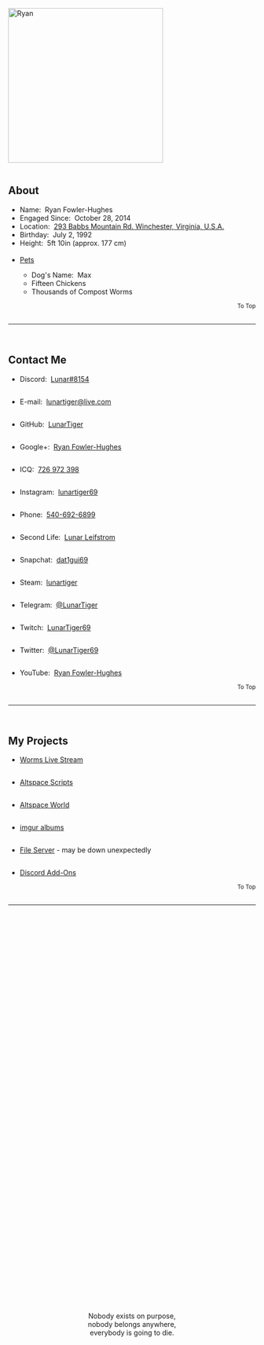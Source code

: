 <img src="https://lunartiger.github.io/img/me.jpg" alt="Ryan" height="315" width="315"/>
<hr style="height:1px; visibility:hidden;" />
<h2 id="about">About</h2>
<ul>
  <li>Name:&nbsp;&nbsp;Ryan Fowler-Hughes</li>
  <li>Engaged Since:&nbsp;&nbsp;October 28, 2014</li>
  <li>Location:&nbsp;&nbsp;<a href="https://www.google.com/maps/place/293+Babbs+Mountain+Rd,+Winchester,+VA+22603/@39.2744651,-78.1799907,17z/data=!3m1!4b1!4m5!3m4!1s0x89b5f115682b0d49:0xa79fd3617adf6fc!8m2!3d39.274461!4d-78.177802" target="_blank">293 Babbs Mountain Rd. Winchester, Virginia, U.S.A.</a></li>
  <li>Birthday:&nbsp;&nbsp;July 2, 1992</li>
  <li>Height:&nbsp;&nbsp;5ft 10in (approx. 177 cm)</li>
  <br>
  <li style="text-decoration: underline">Pets</li>
  <ul>
    <li>Dog's Name:&nbsp;&nbsp;Max</li>
    <li>Fifteen Chickens</li>
    <li>Thousands of Compost Worms</li>
  </ul>
</ul>
<div style="text-align:right"><small><a href="#top" style="text-decoration:none">To Top</a></small></div>
<hr style="height:1px; visibility:hidden;" /><hr /><br>
<h2 id="contact">Contact Me</h2>
<ul>
  <li>Discord:&nbsp;&nbsp;<a href="https://discordapp.com/users/206291426932293634" target="_blank">Lunar#8154</a></li><hr style="height:1px; visibility:hidden;" />
  <li>E-mail:&nbsp;&nbsp;<a href="mailto:lunartiger@live.com" target="_top">lunartiger@live.com</a></li><hr style="height:1px; visibility:hidden;" />
  <!--<li><a href="https://www.facebook.com/lunartiger" target="_blank">Facebook</a></li><hr style="height:1px; visibility:hidden;" />-->
  <li>GitHub:&nbsp;&nbsp;<a href="https://github.com/LunarTiger" target="_blank">LunarTiger</a></li><hr style="height:1px; visibility:hidden;" />
  <li>Google+:&nbsp;&nbsp;<a href="https://plus.google.com/+RyanFowlerHughes" target="_blank">Ryan Fowler-Hughes</a></li><hr style="height:1px; visibility:hidden;" />
  <li>ICQ:&nbsp;&nbsp;<a href="https://icq.com/people/726972398" target="_blank">726 972 398</a></li><hr style="height:1px; visibility:hidden;" />
  <li>Instagram:&nbsp;&nbsp;<a href="https://www.instagram.com/lunartiger69/" target="_blank">lunartiger69</a></li><hr style="height:1px; visibility:hidden;" />
  <li>Phone:&nbsp;&nbsp;<a href="tel:+15406926899">540-692-6899</a></li><hr style="height:1px; visibility:hidden;" />
  <li>Second Life:&nbsp;&nbsp;<a href="https://my.secondlife.com/lunar.leifstrom" target="_blank">Lunar Leifstrom</a></li><hr style="height:1px; visibility:hidden;" />
  <li>Snapchat:&nbsp;&nbsp;<a href="https://www.snapchat.com/add/dat1gui69" target="_blank">dat1gui69</a></li><hr style="height:1px; visibility:hidden;" />
  <li>Steam:&nbsp;&nbsp;<a href="http://steamcommunity.com/id/lunartiger" target="_blank">lunartiger</a></li><hr style="height:1px; visibility:hidden;" />
  <li>Telegram:&nbsp;&nbsp;<a href="https://t.me/LunarTiger" target="_blank">@LunarTiger</a></li><hr style="height:1px; visibility:hidden;" />
  <li>Twitch:&nbsp;&nbsp;<a href="https://www.twitch.tv/lunartiger69" target="_blank">LunarTiger69</a></li><hr style="height:1px; visibility:hidden;" />
  <li>Twitter:&nbsp;&nbsp;<a href="https://twitter.com/LunarTiger69" target="_blank">@LunarTiger69</a></li><hr style="height:1px; visibility:hidden;" />
  <li>YouTube:&nbsp;&nbsp;<a href="https://www.youtube.com/user/69lunartiger" target="_blank">Ryan Fowler-Hughes</a></li>
</ul>
<div style="text-align:right"><small><a href="#top" style="text-decoration:none">To Top</a></small></div>
<hr style="height:1px; visibility:hidden;" /><hr /><br>
<h2 id="projects">My Projects</h2>
<ul>
  <li><a href="http://gg.gg/worms">Worms Live Stream</a></li><hr style="height:1px; visibility:hidden;" />
  <li><a href="/AltspaceVR/">Altspace Scripts</a></li><hr style="height:1px; visibility:hidden;" />
  <li><a href="https://account.altvr.com/worlds/954689156213113037">Altspace World</a></li><hr style="height:1px; visibility:hidden;" />
  <li><a href="https://lunartiger69.imgur.com/" target="_blank">imgur albums</a></li><hr style="height:1px; visibility:hidden;" />
  <li><a href='http://lunar.zapto.org'>File Server</a> - may be down unexpectedly</li><hr style="height:1px; visibility:hidden;" />
  <li><a href='/Discord'>Discord Add-Ons</a></li>
</ul>
<div style="text-align:right"><small><a href="#top" style="text-decoration:none">To Top</a></small></div>
<hr style="height:1px; visibility:hidden;" /><hr />
<hr style="height:800px; visibility:hidden;" />
<p style="text-align:center">Nobody exists on purpose,<br>nobody belongs anywhere,<br>everybody is going to die.</p>